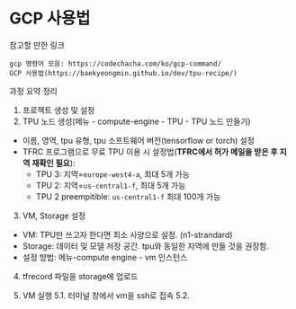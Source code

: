 # GCP 사용법

참고할 만한 링크
```
gcp 명령어 모음: https://codechacha.com/ko/gcp-command/
GCP 사용법(https://baekyeongmin.github.io/dev/tpu-recipe/)
```
과정 요약 정리
1. 프로젝트 생성 및 설정
2. TPU 노드 생성(메뉴 - compute-engine - TPU - TPU 노드 만들기)
  - 이름, 영역, tpu 유형, tpu 소프트웨어 버전(tensorflow or torch) 설정
  - TFRC 프로그램으로 무료 TPU 이용 시 설정법(**TFRC에서 허가 메일을 받은 후 지역 재확인 필요**):
    - TPU 3: 지역=`europe-west4-a`, 최대 5개 가능
    - TPU 2: 지역=`us-central1-f`, 최대 5개 가능
    - TPU 2 preempitible: `us-central1-f` 최대 100개 가능
3. VM, Storage 설정
  - VM: TPU만 쓰고자 한다면 최소 사양으로 설정. (n1-strandard)
  - Storage: 데이터 및 모델 저장 공간. tpu와 동일한 지역에 만들 것을 권장함.
  - 설정 방법: 메뉴-compute engine - vm 인스턴스

4. tfrecord 파일을 storage에 업로드

5. VM 실행
  5.1. 터미널 창에서 vm을 ssh로 접속
  5.2. 
